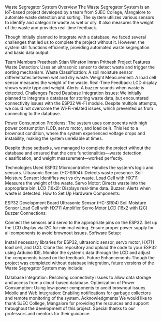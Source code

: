 Waste Segregator System
Overview
The Waste Segregator System is an IoT-based project developed by a team from SJEC College, Mangalore to automate waste detection and sorting. The system utilizes various sensors to identify and categorize waste as wet or dry. It also measures the weight of the waste and provides real-time feedback.

Though initially planned to integrate with a database, we faced several challenges that led us to complete the project without it. However, the system still functions efficiently, providing automated waste segregation and basic data output.

Team Members
Preethesh
Stian
Winston
Imran 
Prithesh
Project Features
Waste Detection: Uses an ultrasonic sensor to detect waste and trigger the sorting mechanism.
Waste Classification: A soil moisture sensor differentiates between wet and dry waste.
Weight Measurement: A load cell sensor measures the weight of the waste.
Real-Time Feedback: LCD display shows waste type and weight.
Alerts: A buzzer sounds when waste is detected.
Challenges Faced
Database Integration Issues: We initially planned to integrate a database for storing waste data, but encountered connectivity issues with the ESP32 Wi-Fi module. Despite multiple attempts, we could not overcome the Wi-Fi-related issues, which prevented us from connecting to the database.

Power Consumption Problems: The system uses components with high power consumption (LCD, servo motor, and load cell). This led to a brownout condition, where the system experienced voltage drops and instability, making the system unreliable at times.

Despite these setbacks, we managed to complete the project without the database and ensured that the core functionalities—waste detection, classification, and weight measurement—worked perfectly.

Technologies Used
ESP32 Microcontroller: Handles the system’s logic and sensors.
Ultrasonic Sensor (HC-SR04): Detects waste presence.
Soil Moisture Sensor: Identifies wet vs dry waste.
Load Cell with HX711: Measures the weight of the waste.
Servo Motor: Directs waste into the appropriate bin.
LCD (16x2): Displays real-time data.
Buzzer: Alerts when waste is detected.
How to Set Up
Hardware Components:

ESP32 Development Board
Ultrasonic Sensor (HC-SR04)
Soil Moisture Sensor
Load Cell with HX711 Amplifier
Servo Motor
LCD (16x2 with I2C)
Buzzer
Connections:

Connect the sensors and servo to the appropriate pins on the ESP32.
Set up the LCD display via I2C for minimal wiring.
Ensure proper power supply for all components to avoid brownout issues.
Software Setup:

Install necessary libraries for ESP32, ultrasonic sensor, servo motor, HX711 load cell, and LCD.
Clone this repository and upload the code to your ESP32 using Arduino IDE.
Monitor the system’s data through the LCD and adjust the components based on the feedback.
Future Enhancements
Though the project was completed without database integration, future versions of the Waste Segregator System may include:

Database Integration: Resolving connectivity issues to allow data storage and access from a cloud-based database.
Optimization of Power Consumption: Using low-power components to avoid brownout issues.
Mobile and Web Integration: Enabling notifications for garbage collectors and remote monitoring of the system.
Acknowledgments
We would like to thank SJEC College, Mangalore for providing the resources and support throughout the development of this project. Special thanks to our professors and mentors for their guidance.

